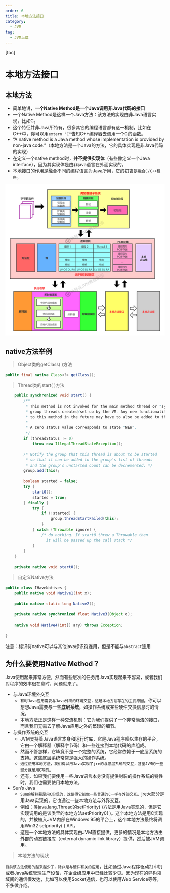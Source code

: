 ```yaml
---
order: 6
title: 本地方法接口
category:
  - JVM
tag:
  - JVM上篇
---
```

[toc]

# 本地方法接口
## 本地方法
* 简单地讲，**一个Native Method是一个Java调用非Java代码的接囗**
* 一个Native Method是这样一个Java方法：该方法的实现由非Java语言实现，比如C。
* 这个特征并非Java所特有，很多其它的编程语言都有这一机制，比如在C++中，你可以用`extern "C"`告知C++编译器去调用一个C的函数。
* “A native method is a Java method whose implementation is provided by non-java code.”（本地方法是一个Java的方法，它的具体实现是非Java代码的实现）
* 在定义一个native method时，**并不提供实现体**（有些像定义一个Java interface），因为其实现体是由非java语言在外面实现的。
* 本地接口的作用是融合不同的编程语言为Java所用，它的初衷是`融合C/C++程序`。

![image](./images/n7li7A5vtXdNgBrfObMSjRztdvP74KSaDDFFnHEYtbI.jpg)



## native方法举例
> Object类的getClass( )方法

```java
public final native Class<?> getClass();
```
> Thread类的start( )方法

```java
    public synchronized void start() {
        /**
         * This method is not invoked for the main method thread or "system"
         * group threads created/set up by the VM. Any new functionality added
         * to this method in the future may have to also be added to the VM.
         *
         * A zero status value corresponds to state "NEW".
         */
        if (threadStatus != 0)
            throw new IllegalThreadStateException();

        /* Notify the group that this thread is about to be started
         * so that it can be added to the group's list of threads
         * and the group's unstarted count can be decremented. */
        group.add(this);

        boolean started = false;
        try {
            start0();
            started = true;
        } finally {
            try {
                if (!started) {
                    group.threadStartFailed(this);
                }
            } catch (Throwable ignore) {
                /* do nothing. If start0 threw a Throwable then
                  it will be passed up the call stack */
            }
        }
    }

    private native void start0();
```
> 自定义Native方法

```java
public class IHaveNatives {
    public native void Native1(int x);

    public native static long Native2();

    private native synchronized float Native3(Object o);

    native void Native4(int[] ary) throws Exception;
    
}
```
注意：标识符native可以与其他java标识符连用，但是不能与`abstract`连用



## 为什么要使用Native Method？
Java使用起来非常方便，然而有些层次的任务用Java实现起来不容易，或者我们对程序的效率很在意时，问题就来了。

* 与Java环境外交互
   * `有时Java应用需要与Java外面的环境交互，这是本地方法存在的主要原因`。你可以想想Java需要与一些**底层系统**，如操作系统或某些硬件交换信息时的情况。
   * 本地方法正是这样一种交流机制：它为我们提供了一个非常简洁的接口，而且我们无需去了解Java应用之外的繁琐的细节。
* 与操作系统的交互
   * JVM支持着Java语言本身和运行时库，它是Java程序赖以生存的平台，它由一个解释器（解释字节码）和一些连接到本地代码的库组成。
   * 然而不管怎样，它毕竟不是一个完整的系统，它经常依赖于一底层系统的支持。这些底层系统常常是强大的操作系统。
   * `通过使用本地方法，我们得以用Java实现了jre的与底层系统的交互，甚至JVM的一些部分就是用C写的`。
   * 还有，如果我们要使用一些Java语言本身没有提供封装的操作系统的特性时，我们也需要使用本地方法。
* Sun’s Java
   * `Sun的解释器是用C实现的，这使得它能像一些普通的C一样与外部交互`。jre大部分是用Java实现的，它也通过一些本地方法与外界交互。
   * 例如：类java.lang.Thread的setPriority( )方法是用Java实现的，但是它实现调用的是该类里的本地方法setPriority0( )。这个本地方法是用C实现的，并被植入JVM内部在Windows 95的平台上，这个本地方法最终将调用Win32 setpriority( ) API。
   * 这是一个本地方法的具体实现由JVM直接提供，更多的情况是本地方法由外部的动态链接库（external dynamic link library）提供，然后被JVM调用。

> 本地方法的现状

`目前该方法使用的越来越少了，除非是与硬件有关的应用`，比如通过Java程序驱动打印机或者Java系统管理生产设备，在企业级应用中已经比较少见。因为现在的异构领域间的通信很发达，比如可以使用Socket通信，也可以使用Web Service等等，不多做介绍。